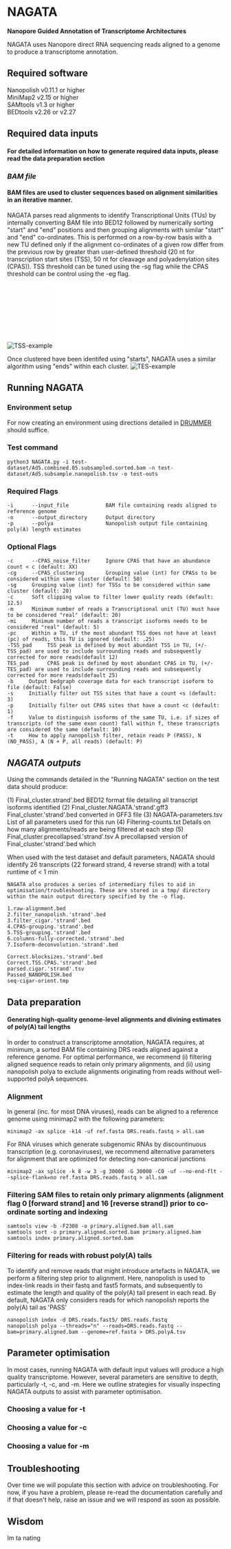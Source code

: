 # NAGATA
**Nanopore Guided Annotation of Transcriptome Architectures**

NAGATA uses Nanopore direct RNA sequencing reads aligned to a genome to produce a transcriptome annotation.

## Required software
Nanopolish v0.11.1 or higher\
MiniMap2 v2.15 or higher\
SAMtools v1.3 or higher\
BEDtools v2.26 or v2.27

## Required data inputs 
#### For detailed information on how to generate required data inputs, please read the data preparation section
### ***BAM file***
#### BAM files are used to cluster sequences based on alignment similarities in an iterative manner. 
NAGATA parses read alignments to identify Transcriptional Units (TUs) by internally converting BAM file into BED12 followed by numerically sorting "start" and "end" positions and then grouping alignments with similar "start" and "end" co-ordinates. This is performed on a row-by-row basis with a new TU defined only if the alignment co-ordinates of a given row differ from the previous row by greater than user-defined threshold (20 nt for transcription start sites (TSS), 50 nt for cleavage and polyadenylation sites (CPAS)).  TSS threshold can be tuned using the -sg flag while the CPAS threshold can be control using the -eg flag.

![TSS-example](/modules/TSS-example.png)
![Algorithm example](/modules/Grouping-TSS.pdf)

Once clustered have been identifed using "starts", NAGATA uses a similar algorithm using "ends" within each cluster.
![TES-example](/modules/TES-example.png)


## Running NAGATA
### Environment setup
For now creating an environment using directions detailed in [DRUMMER](https://github.com/DepledgeLab/DRUMMER) should suffice. 

### Test command
```
python3 NAGATA.py -i test-dataset/Ad5.combined.05.subsampled.sorted.bam -n test-dataset/Ad5.subsample.nanopolish.tsv -o test-outs

```
### Required Flags
```
-i      --input_file            BAM file containing reads aligned to reference genome
-o      --output_directory      Output directory 
-p      --polya                 Nanopolish output file containing poly(A) length estimates
```
### Optional Flags
```
-c      --CPAS_noise_filter     Ignore CPAS that have an abundance count < c (default: XX)
-cg     --CPAS_clustering       Grouping value (int) for CPASs to be considered within same cluster (default: 50)
-sg     Grouping value (int) for TSSs to be considered within same cluster (default: 20)
-c      Soft clipping value to filter lower quality reads (default: 12.5)
-m      Minimum number of reads a Transcriptional unit (TU) must have to be considered "real" (default: 20)
-mi     Minimum number of reads a transcript isoforms needs to be considered "real" (default: 5)
-pc     Within a TU, if the most abundant TSS does not have at least (pc) of reads, this TU is ignored (default: .25)
-TSS_pad     TSS peak is defined by most abundant TSS in TU, (+/- TSS_pad) are used to include surrounding reads and subsequently corrected for more reads(default 12)
TES_pad      CPAS peak is defined by most abundant CPAS in TU, (+/- TES_pad) are used to include surrounding reads and subsequently corrected for more reads(default 25)
-b     Output bedgraph coverage data for each transcript isoform to file (default: False) 
-s     Initially filter out TSS sites that have a count <s (default: 3)
-p     Initially filter out CPAS sites that have a count <c (default: 1)
-f     Value to distinguish isoforms of the same TU, i.e. if sizes of transcripts (of the same exon count) fall within f, these transcripts are considered the same (default: 10)
-t     How to apply nanopolish filter, retain reads P (PASS), N (NO_PASS), A (N + P, all reads) (default: P)
```


## ***NAGATA outputs***
Using the commands detailed in the "Running NAGATA" section on the test data should produce:

(1) Final_cluster.strand'.bed                    BED12 format file detailing all transcript isoforms identified
(2) Final_cluster.NAGATA.'strand'.gff3           Final_cluster.'strand'.bed converted in GFF3 file
(3) NAGATA-parameters.tsv                        List of all parameters used for this run
(4) Filtering-counts.txt                         Details on how many alignments/reads are being filtered at each step
(5) Final_cluster.precollapsed.'strand'.tsv      A precollapsed version of Final_cluster.'strand'.bed which 

When used with the test dataset and default parameters, NAGATA should identify 26 transcripts (22 forward strand, 4 reverse strand) with a total runtime of < 1 min
```
NAGATA also produces a series of intermediary files to aid in optimisation/troubleshooting. These are stored in a tmp/ directory within the main output directory specified by the -o flag.

1.raw-alignment.bed
2.filter_nanopolish.'strand'.bed 
3.filter_cigar.'strand'.bed
4.CPAS-grouping.'strand'.bed
5.TSS-grouping.'strand'.bed 
6.columns-fully-corrected.'strand'.bed 
7.Isoform-deconvolution.'strand'.bed 

Correct.blocksizes.'strand'.bed
Correct.TSS.CPAS.'strand'.bed
parsed.cigar.'strand'.tsv
Passed_NANOPOLISH.bed
seq-cigar-orient.tmp
```


## Data preparation 
#### Generating high-quality genome-level alignments and divining estimates of poly(A) tail lengths
In order to construct a transcriptome annotation, NAGATA requires, at minimum, a sorted BAM file containing DRS reads aligned against a reference genome. For optimal performance, we recommend (i) filtering aligned sequence reads to retain only primary alignments, and (ii) using nanopolish polya to exclude alignments originating from reads without well-supported polyA sequences.

### Alignment
In general (inc. for most DNA viruses), reads can be aligned to a reference genome using minimap2 with the following parameters:
```
minimap2 -ax splice -k14 -uf ref.fasta DRS.reads.fastq > all.sam
```
For RNA viruses which generate subgenomic RNAs by discountinuous transcription (e.g. coronaviruses), we recommend alternative parameters for alignment that are optimized for detecting non-canonical junctions
```
minimap2 -ax splice -k 8 -w 3 -g 30000 -G 30000 -C0 -uf --no-end-flt --splice-flank=no ref.fasta DRS.reads.fastq > all.sam
```

### Filtering SAM files to retain only primary alignments (alignment flag 0 [forward strand] and 16 [reverse strand]) prior to co-ordinate sorting and indexing
```
samtools view -b -F2308 -o primary.aligned.bam all.sam
samtools sort -o primary.aligned.sorted.bam primary.aligned.bam
samtools index primary.aligned.sorted.bam
```

### Filtering for reads with robust poly(A) tails
To identify and remove reads that might introduce artefacts in NAGATA, we perform a filtering step prior to alignment. Here, nanopolish is used to index-link reads in their fastq and fast5 formats, and subsequently to estimate the length and quality of the poly(A) tail present in each read. By default, NAGATA only considers reads for which nanopolish reports the poly(A) tail as 'PASS'
```
nanopolish index -d DRS.reads.fast5/ DRS.reads.fastq
nanopolish polya --threads="n" --reads=DRS.reads.fastq --bam=primary.aligned.bam --genome=ref.fasta > DRS.polyA.tsv
```


## Parameter optimisation
In most cases, running NAGATA with default input values will produce a high quality transcriptome. However, several parameters are sensitive to depth, particularly -t, -c, and -m. Here we outline strategies for visually inspecting NAGATA outputs to assist with parameter optimisation.

### Choosing a value for -t

### Choosing a value for -c 

### Choosing a value for -m


## Troubleshooting
Over time we will populate this section with advice on troubleshooting. For now, if you have a problem, please re-read the documentation carefully and if that doesn't help, raise an issue and we will respond as soon as possible.




## Wisdom
Im ta nating
